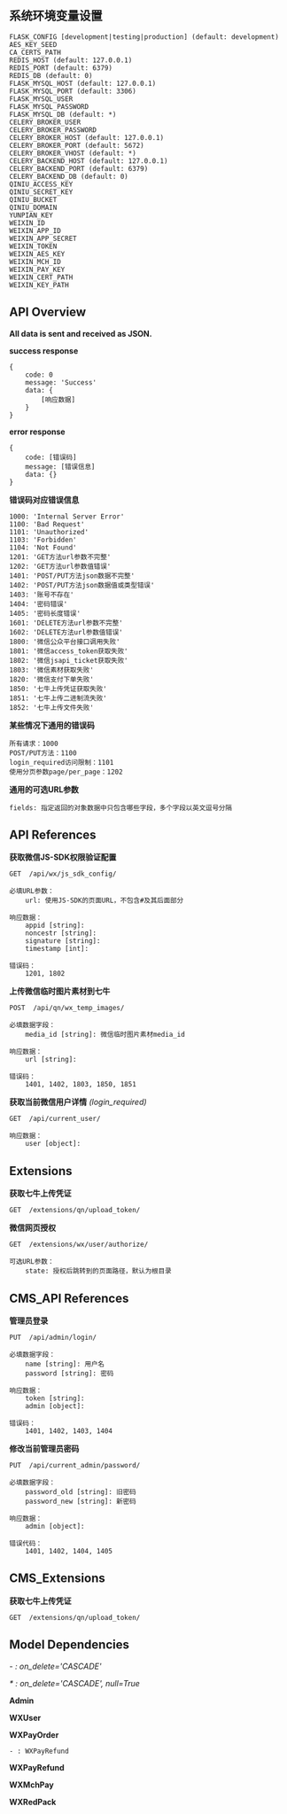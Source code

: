 ## 系统环境变量设置

    FLASK_CONFIG [development|testing|production] (default: development)
    AES_KEY_SEED
    CA_CERTS_PATH
    REDIS_HOST (default: 127.0.0.1)
    REDIS_PORT (default: 6379)
    REDIS_DB (default: 0)
    FLASK_MYSQL_HOST (default: 127.0.0.1)
    FLASK_MYSQL_PORT (default: 3306)
    FLASK_MYSQL_USER
    FLASK_MYSQL_PASSWORD
    FLASK_MYSQL_DB (default: *)
    CELERY_BROKER_USER
    CELERY_BROKER_PASSWORD
    CELERY_BROKER_HOST (default: 127.0.0.1)
    CELERY_BROKER_PORT (default: 5672)
    CELERY_BROKER_VHOST (default: *)
    CELERY_BACKEND_HOST (default: 127.0.0.1)
    CELERY_BACKEND_PORT (default: 6379)
    CELERY_BACKEND_DB (default: 0)
    QINIU_ACCESS_KEY
    QINIU_SECRET_KEY
    QINIU_BUCKET
    QINIU_DOMAIN
    YUNPIAN_KEY
    WEIXIN_ID
    WEIXIN_APP_ID
    WEIXIN_APP_SECRET
    WEIXIN_TOKEN
    WEIXIN_AES_KEY
    WEIXIN_MCH_ID
    WEIXIN_PAY_KEY
    WEIXIN_CERT_PATH
    WEIXIN_KEY_PATH

## API Overview

**All data is sent and received as JSON.**

**success response**

    {
        code: 0
        message: 'Success'
        data: {
            [响应数据]
        }
    }

**error response**

    {
        code: [错误码]
        message: [错误信息]
        data: {}
    }

**错误码对应错误信息**

    1000: 'Internal Server Error'
    1100: 'Bad Request'
    1101: 'Unauthorized'
    1103: 'Forbidden'
    1104: 'Not Found'
    1201: 'GET方法url参数不完整'
    1202: 'GET方法url参数值错误'
    1401: 'POST/PUT方法json数据不完整'
    1402: 'POST/PUT方法json数据值或类型错误'
    1403: '账号不存在'
    1404: '密码错误'
    1405: '密码长度错误'
    1601: 'DELETE方法url参数不完整'
    1602: 'DELETE方法url参数值错误'
    1800: '微信公众平台接口调用失败'
    1801: '微信access_token获取失败'
    1802: '微信jsapi_ticket获取失败'
    1803: '微信素材获取失败'
    1820: '微信支付下单失败'
    1850: '七牛上传凭证获取失败'
    1851: '七牛上传二进制流失败'
    1852: '七牛上传文件失败'

**某些情况下通用的错误码**

    所有请求：1000
    POST/PUT方法：1100
    login_required访问限制：1101
    使用分页参数page/per_page：1202

**通用的可选URL参数**

    fields: 指定返回的对象数据中只包含哪些字段，多个字段以英文逗号分隔

## API References

**获取微信JS-SDK权限验证配置**

    GET  /api/wx/js_sdk_config/

    必填URL参数：
        url: 使用JS-SDK的页面URL，不包含#及其后面部分

    响应数据：
        appid [string]:
        noncestr [string]:
        signature [string]:
        timestamp [int]:

    错误码：
        1201, 1802

**上传微信临时图片素材到七牛**

    POST  /api/qn/wx_temp_images/

    必填数据字段：
        media_id [string]: 微信临时图片素材media_id

    响应数据：
        url [string]:

    错误码：
        1401, 1402, 1803, 1850, 1851

**获取当前微信用户详情**
_(login_required)_

    GET  /api/current_user/

    响应数据：
        user [object]:

## Extensions

**获取七牛上传凭证**

    GET  /extensions/qn/upload_token/

**微信网页授权**

    GET  /extensions/wx/user/authorize/

    可选URL参数：
        state: 授权后跳转到的页面路径，默认为根目录

## CMS_API References

**管理员登录**

    PUT  /api/admin/login/

    必填数据字段：
        name [string]: 用户名
        password [string]: 密码

    响应数据：
        token [string]:
        admin [object]:

    错误码：
        1401, 1402, 1403, 1404

**修改当前管理员密码**

    PUT  /api/current_admin/password/

    必填数据字段：
        password_old [string]: 旧密码
        password_new [string]: 新密码

    响应数据：
        admin [object]:

    错误代码：
        1401, 1402, 1404, 1405

## CMS_Extensions

**获取七牛上传凭证**

    GET  /extensions/qn/upload_token/

## Model Dependencies

_- : on_delete='CASCADE'_

_* : on_delete='CASCADE', null=True_

**Admin**

**WXUser**

**WXPayOrder**

    - : WXPayRefund

**WXPayRefund**

**WXMchPay**

**WXRedPack**
